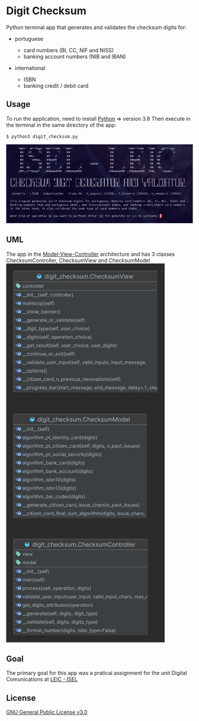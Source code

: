 # Digit Checksum
Python terminal app that generates and validates the checksum digits for:

- portuguese
	- card numbers (BI, CC, NIF and NISS)
	- banking account numbers (NIB and IBAN)

- international
	- ISBN
	- banking credit / debit card

## Usage
To run the application, need to install [Python](https://www.python.org/downloads/) => version 3.8
Then execute in the terminal in the same directory of the app:
```terminal
$ python3 digit_checksum.py
```
![terminal](terminal.png)

## UML
The app in the [Model-View-Controller](https://en.wikipedia.org/wiki/Model%E2%80%93view%E2%80%93controller) architecture and has 3 classes ChecksumController, ChecksumView and ChecksumModel
![uml](uml.png)

## Goal
The primary goal for this app was a pratical assignment for the unit Digital Comunications at [LEIC - ISEL](https://www.isel.pt/curso/licenciatura/licenciatura-em-engenharia-informatica-e-de-computadores)

## License
[GNU General Public License v3.0](LICENSE.md)